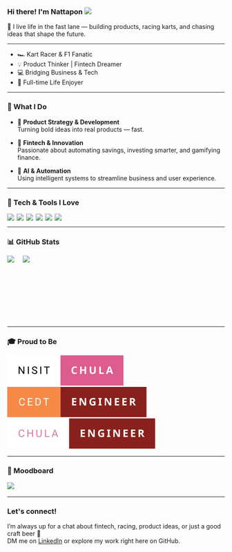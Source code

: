 ### Hi there! I'm Nattapon <img src="https://github.com/sciencepal/sciencepal/blob/master/assets/Hi.gif" width="29px">

🚀 I live life in the fast lane — building products, racing karts, and chasing ideas that shape the future.

---

<ul>
  <li>🏎️ Kart Racer & F1 Fanatic</li>
  <li>💡 Product Thinker | Fintech Dreamer</li>
  <li>💻 Bridging Business & Tech</li>
  <li>🍻 Full-time Life Enjoyer</li>
</ul>

---

### 💼 What I Do

- 🎯 **Product Strategy & Development**  
  Turning bold ideas into real products — fast.
  
- 💸 **Fintech & Innovation**  
  Passionate about automating savings, investing smarter, and gamifying finance.

- 🧠 **AI & Automation**  
  Using intelligent systems to streamline business and user experience.

---

### 🔧 Tech & Tools I Love

<div style="display: flex; flex-wrap: wrap; gap: 6px;">
  <img src="https://img.shields.io/badge/Figma-F24E1E?style=for-the-badge&logo=figma&logoColor=white" />
  <img src="https://img.shields.io/badge/Canva-00C4CC?style=for-the-badge&logo=canva&logoColor=white" />
  <img src="https://img.shields.io/badge/Next.js-000000?style=for-the-badge&logo=nextdotjs&logoColor=white" />
  <img src="https://img.shields.io/badge/Flutter-02569B?style=for-the-badge&logo=flutter&logoColor=white" />
  <img src="https://img.shields.io/badge/Swift-FA7343?style=for-the-badge&logo=swift&logoColor=white" />
  <img src="https://img.shields.io/badge/Python-FFD43B?style=for-the-badge&logo=python&logoColor=blue" />
</div>

---

### 📊 GitHub Stats

<div style="display: flex; flex-wrap: wrap; gap: 20px;">
  <img src="https://github-readme-stats.vercel.app/api/top-langs/?username=understann&layout=compact&theme=radical" height="150"/>
  <img src="https://github-readme-stats.vercel.app/api?username=understann&show_icons=true&theme=radical" height="150"/>
</div>

---

### 🎓 Proud to Be

[![forthebadge](https://github.com/CEDT-Chula/For-The-Cedt-Badge/blob/main/badges/nisit-chula.svg)](https://github.com/CEDT-Chula/For-The-Cedt-Badge/tree/main/badges)
[![forthebadge](https://github.com/CEDT-Chula/For-The-Cedt-Badge/blob/main/badges/cedt-engineer.svg)](https://github.com/CEDT-Chula/For-The-Cedt-Badge/tree/main/badges)
[![forthebadge](https://github.com/CEDT-Chula/For-The-Cedt-Badge/blob/main/badges/chula-engineer.svg)](https://github.com/CEDT-Chula/For-The-Cedt-Badge/tree/main/badges)

---

### 🏁 Moodboard

<img src="https://private-user-images.githubusercontent.com/74038190/242390524-0c7eb6ed-663b-4ce4-bfbd-18239a38ba1b.gif" height="400px"/>

---

### Let's connect!
I’m always up for a chat about fintech, racing, product ideas, or just a good craft beer 🍻  
DM me on [LinkedIn](https://linkedin.com/in/your-link) or explore my work right here on GitHub.
